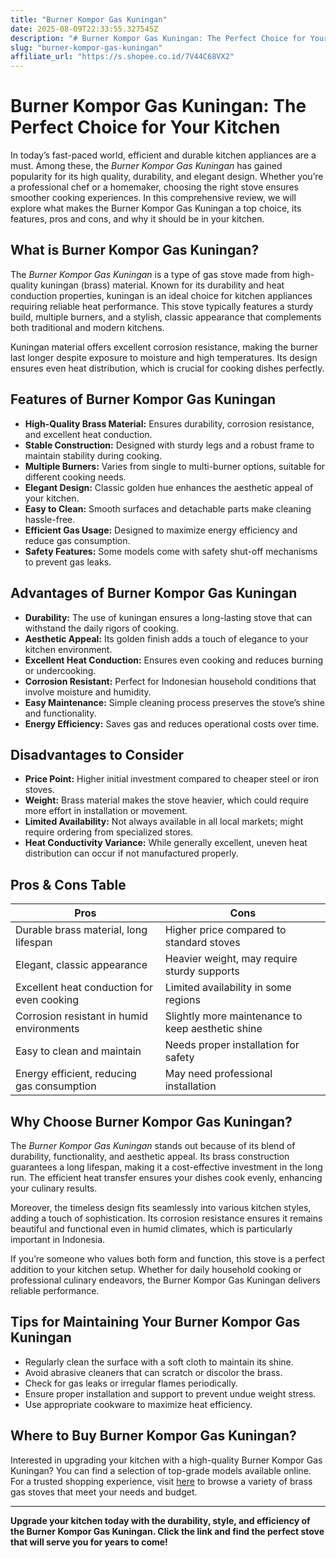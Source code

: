 ```yaml
---
title: "Burner Kompor Gas Kuningan"
date: 2025-08-09T22:33:55.327545Z
description: "# Burner Kompor Gas Kuningan: The Perfect Choice for Your Kitchen..."
slug: "burner-kompor-gas-kuningan"
affiliate_url: "https://s.shopee.co.id/7V44C68VX2"
---
```

# Burner Kompor Gas Kuningan: The Perfect Choice for Your Kitchen

In today’s fast-paced world, efficient and durable kitchen appliances are a must. Among these, the *Burner Kompor Gas Kuningan* has gained popularity for its high quality, durability, and elegant design. Whether you’re a professional chef or a homemaker, choosing the right stove ensures smoother cooking experiences. In this comprehensive review, we will explore what makes the Burner Kompor Gas Kuningan a top choice, its features, pros and cons, and why it should be in your kitchen.

## What is Burner Kompor Gas Kuningan?

The *Burner Kompor Gas Kuningan* is a type of gas stove made from high-quality kuningan (brass) material. Known for its durability and heat conduction properties, kuningan is an ideal choice for kitchen appliances requiring reliable heat performance. This stove typically features a sturdy build, multiple burners, and a stylish, classic appearance that complements both traditional and modern kitchens.

Kuningan material offers excellent corrosion resistance, making the burner last longer despite exposure to moisture and high temperatures. Its design ensures even heat distribution, which is crucial for cooking dishes perfectly.

## Features of Burner Kompor Gas Kuningan

- **High-Quality Brass Material:** Ensures durability, corrosion resistance, and excellent heat conduction.
- **Stable Construction:** Designed with sturdy legs and a robust frame to maintain stability during cooking.
- **Multiple Burners:** Varies from single to multi-burner options, suitable for different cooking needs.
- **Elegant Design:** Classic golden hue enhances the aesthetic appeal of your kitchen.
- **Easy to Clean:** Smooth surfaces and detachable parts make cleaning hassle-free.
- **Efficient Gas Usage:** Designed to maximize energy efficiency and reduce gas consumption.
- **Safety Features:** Some models come with safety shut-off mechanisms to prevent gas leaks.

## Advantages of Burner Kompor Gas Kuningan

- **Durability:** The use of kuningan ensures a long-lasting stove that can withstand the daily rigors of cooking.
- **Aesthetic Appeal:** Its golden finish adds a touch of elegance to your kitchen environment.
- **Excellent Heat Conduction:** Ensures even cooking and reduces burning or undercooking.
- **Corrosion Resistant:** Perfect for Indonesian household conditions that involve moisture and humidity.
- **Easy Maintenance:** Simple cleaning process preserves the stove’s shine and functionality.
- **Energy Efficiency:** Saves gas and reduces operational costs over time.

## Disadvantages to Consider

- **Price Point:** Higher initial investment compared to cheaper steel or iron stoves.
- **Weight:** Brass material makes the stove heavier, which could require more effort in installation or movement.
- **Limited Availability:** Not always available in all local markets; might require ordering from specialized stores.
- **Heat Conductivity Variance:** While generally excellent, uneven heat distribution can occur if not manufactured properly.

## Pros & Cons Table

| Pros                                                          | Cons                                                |
|--------------------------------------------------------------|-----------------------------------------------------|
| Durable brass material, long lifespan                       | Higher price compared to standard stoves          |
| Elegant, classic appearance                                  | Heavier weight, may require sturdy supports      |
| Excellent heat conduction for even cooking                   | Limited availability in some regions             |
| Corrosion resistant in humid environments                     | Slightly more maintenance to keep aesthetic shine |
| Easy to clean and maintain                                    | Needs proper installation for safety             |
| Energy efficient, reducing gas consumption                   | May need professional installation               |

## Why Choose Burner Kompor Gas Kuningan?

The *Burner Kompor Gas Kuningan* stands out because of its blend of durability, functionality, and aesthetic appeal. Its brass construction guarantees a long lifespan, making it a cost-effective investment in the long run. The efficient heat transfer ensures your dishes cook evenly, enhancing your culinary results.

Moreover, the timeless design fits seamlessly into various kitchen styles, adding a touch of sophistication. Its corrosion resistance ensures it remains beautiful and functional even in humid climates, which is particularly important in Indonesia.

If you’re someone who values both form and function, this stove is a perfect addition to your kitchen setup. Whether for daily household cooking or professional culinary endeavors, the Burner Kompor Gas Kuningan delivers reliable performance.

## Tips for Maintaining Your Burner Kompor Gas Kuningan

- Regularly clean the surface with a soft cloth to maintain its shine.
- Avoid abrasive cleaners that can scratch or discolor the brass.
- Check for gas leaks or irregular flames periodically.
- Ensure proper installation and support to prevent undue weight stress.
- Use appropriate cookware to maximize heat efficiency.

## Where to Buy Burner Kompor Gas Kuningan?

Interested in upgrading your kitchen with a high-quality Burner Kompor Gas Kuningan? You can find a selection of top-grade models available online. For a trusted shopping experience, visit [here](https://s.shopee.co.id/7V44C68VX2) to browse a variety of brass gas stoves that meet your needs and budget.

---

**Upgrade your kitchen today with the durability, style, and efficiency of the Burner Kompor Gas Kuningan. Click the link and find the perfect stove that will serve you for years to come!**